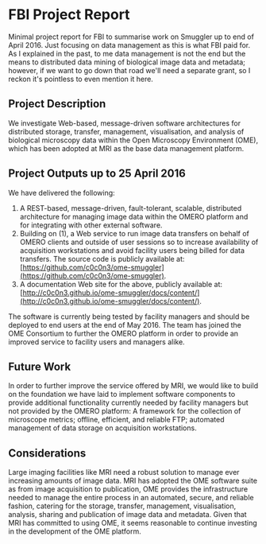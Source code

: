FBI Project Report
==================
Minimal project report for FBI to summarise work on Smuggler up to end of
April 2016. Just focusing on data management as this is what FBI paid for.
As I explained in the past, to me data management is not the end but the
means to distributed data mining of biological image data and metadata;
however, if we want to go down that road we'll need a separate grant, so
I reckon it's pointless to even mention it here.


Project Description
-------------------
We investigate Web-based, message-driven software architectures for
distributed storage, transfer, management, visualisation, and analysis of
biological microscopy data within the Open Microscopy Environment (OME),
which has been adopted at MRI as the base data management platform.


Project Outputs up to 25 April 2016
-----------------------------------
We have delivered the following:

1. A REST-based, message-driven, fault-tolerant, scalable, distributed
architecture for managing image data within the OMERO platform and for
integrating with other external software.
2. Building on (1), a Web service to run image data transfers on behalf of
OMERO clients and outside of user sessions so to increase availability of
acquisition workstations and avoid facility users being billed for data
transfers. The source code is publicly available at:
[https://github.com/c0c0n3/ome-smuggler](https://github.com/c0c0n3/ome-smuggler).
3. A documentation Web site for the above, publicly available at:
[http://c0c0n3.github.io/ome-smuggler/docs/content/](http://c0c0n3.github.io/ome-smuggler/docs/content/).

The software is currently being tested by facility managers and should be
deployed to end users at the end of May 2016. The team has joined the OME
Consortium to further the OMERO platform in order to provide an improved
service to facility users and managers alike.


Future Work
-----------
In order to further improve the service offered by MRI, we would like to
build on the foundation we have laid to implement software components to
provide additional functionality currently needed by facility managers but
not provided by the OMERO platform: A framework for the collection of
microscope metrics; offline, efficient, and reliable FTP; automated management
of data storage on acquisition workstations.


Considerations
--------------
Large imaging facilities like MRI need a robust solution to manage ever
increasing amounts of image data.
MRI has adopted the OME software suite as from image acquisition to publication,
OME provides the infrastructure needed to manage the entire process in an
automated, secure, and reliable fashion, catering for the storage, transfer,
management, visualisation, analysis, sharing and publication of image data
and metadata. Given that MRI has committed to using OME, it seems reasonable
to continue investing in the development of the OME platform.

